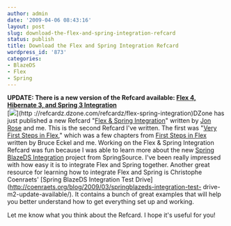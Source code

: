 ```yaml
---
author: admin
date: '2009-04-06 08:43:16'
layout: post
slug: download-the-flex-and-spring-integration-refcard
status: publish
title: Download the Flex and Spring Integration Refcard
wordpress_id: '873'
categories:
- BlazeDS
- Flex
- Spring
---
```


**UPDATE: There is a new version of the Refcard available: [Flex 4, Hibernate 3, and Spring 3 Integration](http://www.jamesward.com/2010/06/14/flex-4-hibernate-3-and-spring-3-integration/)**  
[![](http://refcardz.dzone.com/sites/all/files/refcardz/covers/9247.png)](http
://refcardz.dzone.com/refcardz/flex-spring-integration)DZone has just
published a new Refcard "[Flex & Spring
Integration](http://refcardz.dzone.com/refcardz/flex-spring-integration)"
written by [Jon Rose](http://www.ectropic.com) and me. This is the second
Refcard I've written. The first was "[Very First Steps in
Flex](http://refcardz.dzone.com/refcardz/very-first-steps-flex)," which was a
few chapters from [First Steps in Flex](http://www.firststepsinflex.com)
written by Bruce Eckel and me. Working on the Flex & Spring Integration
Refcard was fun because I was able to learn more about the new [Spring BlazeDS
Integration](http://www.springsource.org/spring-flex) project from
SpringSource. I've been really impressed with how easy it is to integrate Flex
and Spring together. Another great resource for learning how to integrate Flex
and Spring is Christophe Coenraets' [Spring BlazeDS Integration Test
Drive](http://coenraets.org/blog/2009/03/springblazeds-integration-test-
drive-m2-update-available/). It contains a bunch of great examples that will
help you better understand how to get everything set up and working.

Let me know what you think about the Refcard. I hope it's useful for you!

